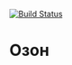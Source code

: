 [![Build Status](https://travis-ci.org/evgeniychernyshev/ozon.svg?branch=master)](https://travis-ci.org/evgeniychernyshev/ozon)

# Озон